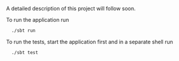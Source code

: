 A detailed description of this project will follow soon.

To run the application run

```bash
  ./sbt run
```

To run the tests, start the application first and in a separate shell run

```
  ./sbt test
```
